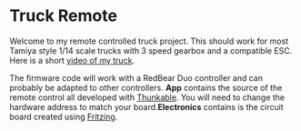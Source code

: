 <h1>Truck Remote</h1>

<p>Welcome to my remote controlled truck project. This should work for most Tamiya style 1/14 scale trucks with 3 speed gearbox and a compatible ESC. Here is a short <a href="https://youtu.be/U8aeSS4Txb8" target="_blank">video of my truck</a>.
</p>

<p>The firmware code will work with a RedBear Duo controller and can probably be adapted to other controllers. <b>App</b> contains the source of the remote control all developed with <a href="http://thunkable.com" target="_blank">Thunkable</a>. You will need to change the hardware address to match your board.<b>Electronics</b> contains is the circuit board created using <a href="http://fritzing.org" target="_blank">Fritzing</a>.</p>


